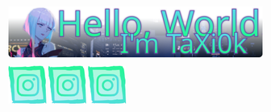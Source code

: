 
![Hello, World! I'm TaXi0k](https://raw.githubusercontent.com/TaXi0k/TaXi0k/46b07cb8e3f706d209f91a171608fcc4eee64268/.github/assets/repo-cover.svg)

<a href="https://linktr.ee/taxi0k"><img src="https://raw.githubusercontent.com/TaXi0k/TaXi0k/3e93890d463d64e61ee3d2df165e6ab533b213bc/.github/assets/socials/socialmedia.svg" width="75" height="75" alt="Empty"></a>
<a href="https://linktr.ee/taxi0k"><img src="https://raw.githubusercontent.com/TaXi0k/TaXi0k/3e93890d463d64e61ee3d2df165e6ab533b213bc/.github/assets/socials/socialmedia.svg" width="75" height="75" alt="Empty"></a>
<a href="https://linktr.ee/taxi0k"><img src="https://raw.githubusercontent.com/TaXi0k/TaXi0k/3e93890d463d64e61ee3d2df165e6ab533b213bc/.github/assets/socials/socialmedia.svg" width="75" height="75" alt="Empty"></a>
